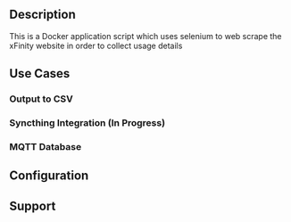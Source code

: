 ## Description
This is a Docker application script which uses selenium to web scrape the xFinity website in order to collect usage details

## Use Cases
### Output to CSV
### Syncthing Integration (In Progress)
### MQTT Database

## Configuration

## Support
